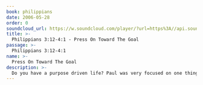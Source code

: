 ```yaml
---
book: philippians
date: 2006-05-28
order: 0
soundcloud_url: https://w.soundcloud.com/player/?url=https%3A//api.soundcloud.com/tracks/
title: >-
  Philippians 3:12-4:1 - Press On Toward The Goal
passage: >-
  Philippians 3:12-4:1
name: >-
  Press On Toward The Goal
description: >-
  Do you have a purpose driven life? Paul was very focused on one thing: reaching the goal of his Christians life. He gave his full attention to this one thing.
---
```


